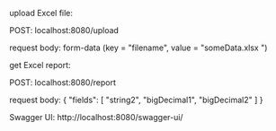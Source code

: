 upload Excel file:

POST: localhost:8080/upload

request body: form-data (key = "filename", value = "someData.xlsx
")

get Excel report:

POST: localhost:8080/report

request body:
{
"fields": [
"string2",
"bigDecimal1",
"bigDecimal2"
]
}

Swagger UI: http://localhost:8080/swagger-ui/